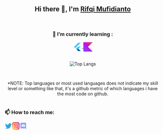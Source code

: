 <div align="center">
<h2>Hi there 👋, I'm <a href="https://github.com/Mufiidz/Mufiidz">Rifqi Mufidianto</a></h2>

<br />

<h3>🌱 I’m currently learning :</h3>
<a href="https://flutter.dev/">
  <img align="center" alt="Kotlin" width="30px" src="https://raw.githubusercontent.com/github/explore/cebd63002168a05a6a642f309227eefeccd92950/topics/flutter/flutter.png" />
</a>
<a href="https://developer.android.com/kotlin">
  <img align="center" alt="Kotlin" width="30px" src="https://raw.githubusercontent.com/github/explore/4479d2a2c854198cb00160f8593519c14dc3b905/topics/kotlin/kotlin.png" />
</a>

<br />
<br />

![Top Langs](https://github-readme-stats.vercel.app/api/top-langs/?username=Mufiidz&layout=compact&theme=dark)

</br>

*NOTE: Top languages or most used languages does not indicate my skill level or something like that, it's a github metric of which languages i have the most code on github.
<br />
<br />

</div>

### 📫 How to reach me:

<a href="https://twitter.com/mufiiidz">
  <img align="left" alt="Mufidz | Twitter" width="24px" src="assets/twitter.svg" />
</a>
<a href="https://instagram.com/mufiidz">
  <img align="left" alt="Mufidz | Instagram" width="24px" src="assets/instagram.svg" />
</a>
<a href="https://discordapp.com/users/492185855167954945">
  <img align="left" alt="Mufidz Discord" width="24px" src="assets/discord.svg" />
</a>
